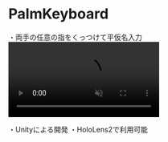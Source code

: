 # PalmKeyboard

・両手の任意の指をくっつけて平仮名入力
<video controls src="https://user-images.githubusercontent.com/109422211/223094972-a981656f-f497-44b7-a145-e94ce579ab8f.mp4" muted="true">

・Unityによる開発
・HoloLens2で利用可能
